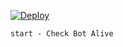 [![Deploy](https://www.herokucdn.com/deploy/button.svg)](https://heroku.com/deploy?template=https://github.com/mirror2005/Encoder-Bot)

```
start - Check Bot Alive
```
